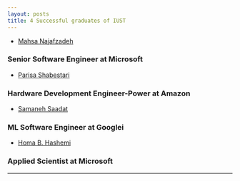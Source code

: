 ```yaml
---
layout: posts
title: 4 Successful graduates of IUST
---
```



* [ Mahsa Najafzadeh](linkedin.com/in/mahsa-najafzadeh-58441437) 
### Senior Software Engineer at Microsoft
* [ Parisa Shabestari](linkedin.com/in/parisa-shabestari) 
### Hardware Development Engineer-Power at Amazon
* [ Samaneh Saadat](linkedin.com/in/samanehsaadat) 
### ML Software Engineer at Googlei
* [ Homa B. Hashemi](linkedin.com/in/homa-b-hashemi-7b47a411) 
### Applied Scientist at Microsoft

---